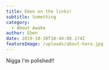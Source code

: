 ```yaml
---
title: Eben on the links!
subtitle: Something
category:
  - About Awake
author: Eben
date: 2019-10-30T18:44:08.174Z
featureImage: /uploads/about-hero.jpg
---
```

Nigga I'm polished!!
